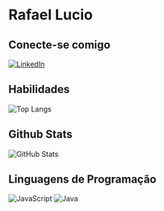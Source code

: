 # Rafael Lucio

## Conecte-se comigo
[![LinkedIn](https://img.shields.io/badge/LinkedIn-000?style=for-the-badge&logo=linkedin&logoColor=0E76A8)](https://www.linkedin.com/in/rafael-lucio-5b72a5103/)
## Habilidades
![Top Langs](https://github-readme-stats-git-masterrstaa-rickstaa.vercel.app/api/top-langs/?username=rafaelluciodeveloper&bg_color=000&border_color=30A3DC&title_color=E94D5F&text_color=FFF)


## Github Stats
![GitHub Stats](https://github-readme-stats.vercel.app/api?username=rafaelluciodeveloper&theme=transparent&bg_color=000&border_color=30A3DC&show_icons=true&icon_color=30A3DC&title_color=E94D5F&text_color=FFF)


## Linguagens de Programação
![JavaScript](https://img.shields.io/badge/JavaScript-000?style=for-the-badge&logo=javascript)
![Java](https://img.shields.io/badge/Java-000?style=for-the-badge&logo=java)

##